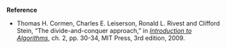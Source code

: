 **Reference**

- Thomas H. Cormen, Charles E. Leiserson, Ronald L. Rivest and Clifford Stein, “The divide-and-conquer approach,” in *[Introduction to Algorithms](http://www.amazon.com/Introduction-Algorithms-3rd-Edition-Press/dp/0262033844)*, ch. 2, pp. 30-34, MIT Press, 3rd edition, 2009.

